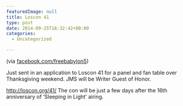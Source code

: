 ```yaml
---
featuredImage: null
title: Loscon 41
type: post
date: 2014-09-25T16:32:42+00:00
categories:
  - Uncategorized

---
```

(via <a href="http://www.facebook.com/FreeBabylon5" target="_blank">facebook.com/freebabylon5</a>)

Just sent in an application to Loscon 41 for a panel and fan table over Thanksgiving weekend. JMS will be Writer Guest of Honor.

<a href="http://loscon.org/41/" target="_blank" rel="nofollow nofollow">http://loscon.org/41/</a> The con will be just a few days after the 16th anniversary of &#8216;Sleeping in Light&#8217; airing.
